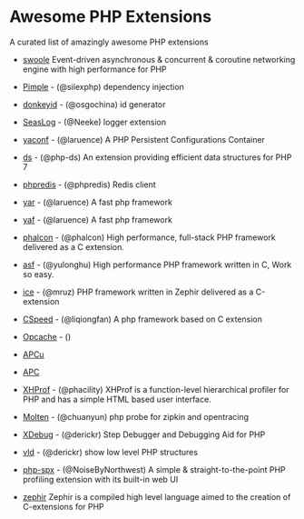 # Awesome PHP Extensions

A curated list of amazingly awesome PHP extensions

- [swoole](https://github.com/swoole/swoole-src) Event-driven asynchronous & concurrent & coroutine networking engine with high performance for PHP

- [Pimple](https://github.com/silexphp/Pimple) - (@silexphp) dependency injection

- [donkeyid](https://github.com/osgochina/donkeyid) - (@osgochina) id generator
- [SeasLog](https://github.com/SeasX/SeasLog) - (@Neeke) logger extension
- [yaconf](https://github.com/laruence/yaconf) - (@laruence) A PHP Persistent Configurations Container
- [ds](https://github.com/php-ds/extension) - (@php-ds) An extension providing efficient data structures for PHP 7 

- [phpredis](https://github.com/phpredis/phpredis) - (@phpredis) Redis client

- [yar](https://github.com/laruence/yar) - (@laruence) A fast php framework 
- [yaf](https://github.com/laruence/yaf) - (@laruence) A fast php framework 
- [phalcon](https://github.com/phalcon) - (@phalcon) High performance, full-stack PHP framework delivered as a C extension. 
- [asf](https://github.com/yulonghu/asf) - (@yulonghu) High performance PHP framework written in C, Work so easy.
- [ice](https://github.com/ice) - (@mruz) PHP framework written in Zephir delivered as a C-extension 
- [CSpeed](https://github.com/liqiongfan/cspeed) - (@liqiongfan) A php framework based on C extension

- [Opcache](http://php.net/manual/zh/book.opcache.php) - ()
- [APCu]()
- [APC]()

- [XHProf](https://github.com/phacility/xhprof) - (@phacility) XHProf is a function-level hierarchical profiler for PHP and has a simple HTML based user interface.
- [Molten](https://github.com/chuan-yun/Molten) - (@chuanyun) php probe for zipkin and opentracing 
- [XDebug](https://xdebug.org/) - (@derickr) Step Debugger and Debugging Aid for PHP
- [vld](https://github.com/derickr/vld) - (@derickr) show low level PHP structures
- [php-spx](https://github.com/NoiseByNorthwest/php-spx) - (@NoiseByNorthwest) A simple & straight-to-the-point PHP profiling extension with its built-in web UI 

- [zephir](https://github.com/phalcon/zephir) Zephir is a compiled high level language aimed to the creation of C-extensions for PHP
